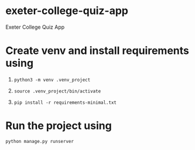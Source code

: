 # exeter-college-quiz-app
Exeter College Quiz App

# Create venv and install requirements using
1. `python3 -m venv .venv_project`

2. `source .venv_project/bin/activate`

3. `pip install -r requirements-minimal.txt`

# Run the project using
`python manage.py runserver`
